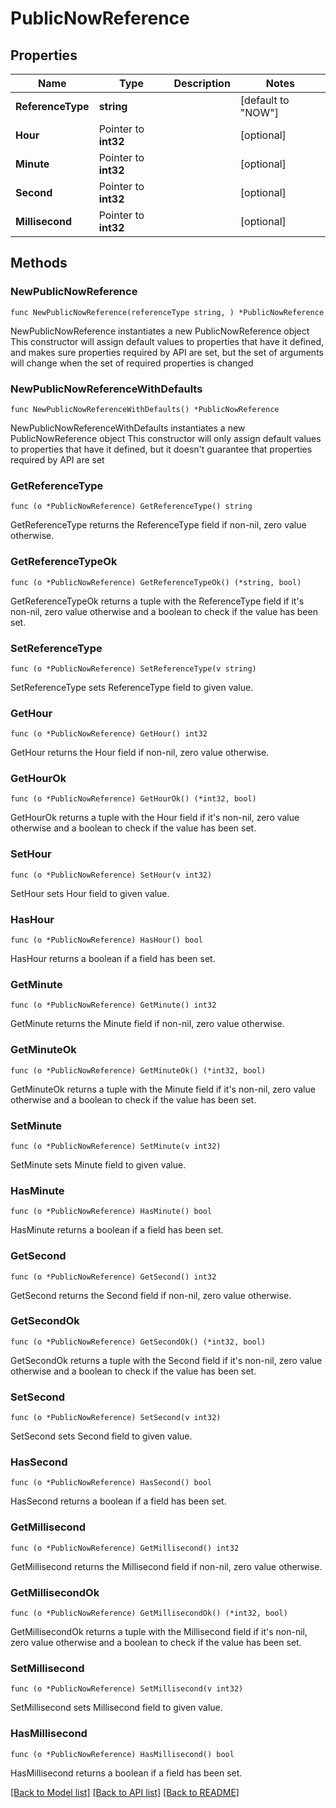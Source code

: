 # PublicNowReference

## Properties

Name | Type | Description | Notes
------------ | ------------- | ------------- | -------------
**ReferenceType** | **string** |  | [default to "NOW"]
**Hour** | Pointer to **int32** |  | [optional] 
**Minute** | Pointer to **int32** |  | [optional] 
**Second** | Pointer to **int32** |  | [optional] 
**Millisecond** | Pointer to **int32** |  | [optional] 

## Methods

### NewPublicNowReference

`func NewPublicNowReference(referenceType string, ) *PublicNowReference`

NewPublicNowReference instantiates a new PublicNowReference object
This constructor will assign default values to properties that have it defined,
and makes sure properties required by API are set, but the set of arguments
will change when the set of required properties is changed

### NewPublicNowReferenceWithDefaults

`func NewPublicNowReferenceWithDefaults() *PublicNowReference`

NewPublicNowReferenceWithDefaults instantiates a new PublicNowReference object
This constructor will only assign default values to properties that have it defined,
but it doesn't guarantee that properties required by API are set

### GetReferenceType

`func (o *PublicNowReference) GetReferenceType() string`

GetReferenceType returns the ReferenceType field if non-nil, zero value otherwise.

### GetReferenceTypeOk

`func (o *PublicNowReference) GetReferenceTypeOk() (*string, bool)`

GetReferenceTypeOk returns a tuple with the ReferenceType field if it's non-nil, zero value otherwise
and a boolean to check if the value has been set.

### SetReferenceType

`func (o *PublicNowReference) SetReferenceType(v string)`

SetReferenceType sets ReferenceType field to given value.


### GetHour

`func (o *PublicNowReference) GetHour() int32`

GetHour returns the Hour field if non-nil, zero value otherwise.

### GetHourOk

`func (o *PublicNowReference) GetHourOk() (*int32, bool)`

GetHourOk returns a tuple with the Hour field if it's non-nil, zero value otherwise
and a boolean to check if the value has been set.

### SetHour

`func (o *PublicNowReference) SetHour(v int32)`

SetHour sets Hour field to given value.

### HasHour

`func (o *PublicNowReference) HasHour() bool`

HasHour returns a boolean if a field has been set.

### GetMinute

`func (o *PublicNowReference) GetMinute() int32`

GetMinute returns the Minute field if non-nil, zero value otherwise.

### GetMinuteOk

`func (o *PublicNowReference) GetMinuteOk() (*int32, bool)`

GetMinuteOk returns a tuple with the Minute field if it's non-nil, zero value otherwise
and a boolean to check if the value has been set.

### SetMinute

`func (o *PublicNowReference) SetMinute(v int32)`

SetMinute sets Minute field to given value.

### HasMinute

`func (o *PublicNowReference) HasMinute() bool`

HasMinute returns a boolean if a field has been set.

### GetSecond

`func (o *PublicNowReference) GetSecond() int32`

GetSecond returns the Second field if non-nil, zero value otherwise.

### GetSecondOk

`func (o *PublicNowReference) GetSecondOk() (*int32, bool)`

GetSecondOk returns a tuple with the Second field if it's non-nil, zero value otherwise
and a boolean to check if the value has been set.

### SetSecond

`func (o *PublicNowReference) SetSecond(v int32)`

SetSecond sets Second field to given value.

### HasSecond

`func (o *PublicNowReference) HasSecond() bool`

HasSecond returns a boolean if a field has been set.

### GetMillisecond

`func (o *PublicNowReference) GetMillisecond() int32`

GetMillisecond returns the Millisecond field if non-nil, zero value otherwise.

### GetMillisecondOk

`func (o *PublicNowReference) GetMillisecondOk() (*int32, bool)`

GetMillisecondOk returns a tuple with the Millisecond field if it's non-nil, zero value otherwise
and a boolean to check if the value has been set.

### SetMillisecond

`func (o *PublicNowReference) SetMillisecond(v int32)`

SetMillisecond sets Millisecond field to given value.

### HasMillisecond

`func (o *PublicNowReference) HasMillisecond() bool`

HasMillisecond returns a boolean if a field has been set.


[[Back to Model list]](../README.md#documentation-for-models) [[Back to API list]](../README.md#documentation-for-api-endpoints) [[Back to README]](../README.md)


